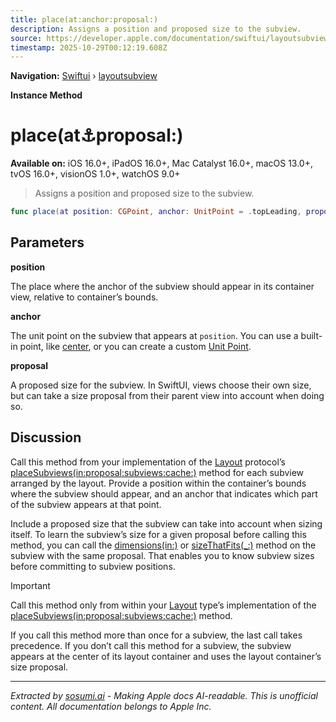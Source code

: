 ```yaml
---
title: place(at:anchor:proposal:)
description: Assigns a position and proposed size to the subview.
source: https://developer.apple.com/documentation/swiftui/layoutsubview/place(at:anchor:proposal:)
timestamp: 2025-10-29T00:12:19.608Z
---
```


**Navigation:** [Swiftui](/documentation/swiftui) › [layoutsubview](/documentation/swiftui/layoutsubview)

**Instance Method**

# place(at:anchor:proposal:)

**Available on:** iOS 16.0+, iPadOS 16.0+, Mac Catalyst 16.0+, macOS 13.0+, tvOS 16.0+, visionOS 1.0+, watchOS 9.0+

> Assigns a position and proposed size to the subview.

```swift
func place(at position: CGPoint, anchor: UnitPoint = .topLeading, proposal: ProposedViewSize)
```

## Parameters

**position**

The place where the anchor of the subview should appear in its container view, relative to container’s bounds.



**anchor**

The unit point on the subview that appears at `position`. You can use a built-in point, like [center](/documentation/swiftui/unitpoint/center), or you can create a custom [Unit Point](/documentation/swiftui/unitpoint).



**proposal**

A proposed size for the subview. In SwiftUI, views choose their own size, but can take a size proposal from their parent view into account when doing so.



## Discussion

Call this method from your implementation of the [Layout](/documentation/swiftui/layout) protocol’s [placeSubviews(in:proposal:subviews:cache:)](/documentation/swiftui/layout/placesubviews(in:proposal:subviews:cache:)) method for each subview arranged by the layout. Provide a position within the container’s bounds where the subview should appear, and an anchor that indicates which part of the subview appears at that point.

Include a proposed size that the subview can take into account when sizing itself. To learn the subview’s size for a given proposal before calling this method, you can call the [dimensions(in:)](/documentation/swiftui/layoutsubview/dimensions(in:)) or [sizeThatFits(_:)](/documentation/swiftui/layoutsubview/sizethatfits(_:)) method on the subview with the same proposal. That enables you to know subview sizes before committing to subview positions.

> [!IMPORTANT]
> Call this method only from within your [Layout](/documentation/swiftui/layout) type’s implementation of the [placeSubviews(in:proposal:subviews:cache:)](/documentation/swiftui/layout/placesubviews(in:proposal:subviews:cache:)) method.

If you call this method more than once for a subview, the last call takes precedence. If you don’t call this method for a subview, the subview appears at the center of its layout container and uses the layout container’s size proposal.

---

*Extracted by [sosumi.ai](https://sosumi.ai) - Making Apple docs AI-readable.*
*This is unofficial content. All documentation belongs to Apple Inc.*
